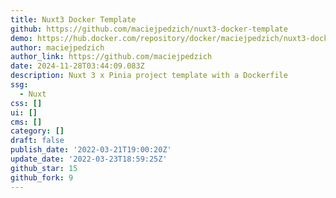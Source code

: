 ```yaml
---
title: Nuxt3 Docker Template
github: https://github.com/maciejpedzich/nuxt3-docker-template
demo: https://hub.docker.com/repository/docker/maciejpedzich/nuxt3-docker-template
author: maciejpedzich
author_link: https://github.com/maciejpedzich
date: 2024-11-28T03:44:09.083Z
description: Nuxt 3 x Pinia project template with a Dockerfile
ssg:
  - Nuxt
css: []
ui: []
cms: []
category: []
draft: false
publish_date: '2022-03-21T19:00:20Z'
update_date: '2022-03-23T18:59:25Z'
github_star: 15
github_fork: 9
---
```


